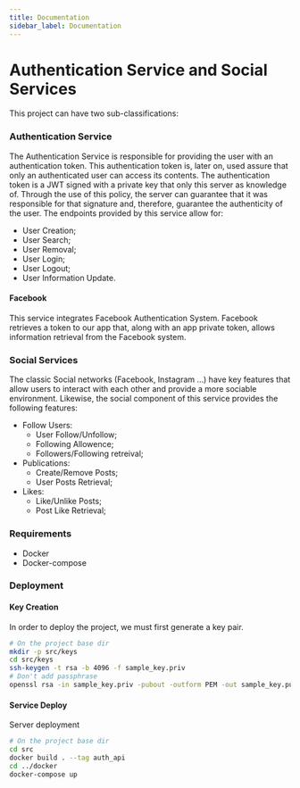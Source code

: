 ```yaml
---
title: Documentation
sidebar_label: Documentation
---
```


# Authentication Service and Social Services
This project can have two sub-classifications:
### Authentication Service
The Authentication Service is responsible for providing the user with an authentication token. This authentication token is, later on, used assure that only an authenticated user can access its contents. 
The authentication token is a JWT signed with a private key that only this server as knowledge of. Through the use of this policy, the server can guarantee that it was responsible for that signature and, therefore, guarantee the authenticity of the user. The endpoints provided by this service allow for:  
* User Creation;
* User Search;
* User Removal;
* User Login;
* User Logout;
* User Information Update.

#### Facebook
This service integrates Facebook Authentication System. Facebook retrieves a token to our app that, along with an app private token, allows information retrieval from the Facebook system.
 
### Social Services
The classic Social networks (Facebook, Instagram ...) have key features that allow users to interact with each other and provide a more sociable environment.
Likewise, the social component of this service provides the following features:
* Follow Users:
    * User Follow/Unfollow;
    * Following Allowence;
    * Followers/Following retreival;
* Publications:
    * Create/Remove Posts;
    * User Posts Retrieval;
* Likes:
    * Like/Unlike Posts;
    * Post Like Retrieval;

### Requirements
* Docker
* Docker-compose

### Deployment
#### Key Creation 
In order to deploy the project, we must first generate a key pair.
``` bash
# On the project base dir
mkdir -p src/keys
cd src/keys
ssh-keygen -t rsa -b 4096 -f sample_key.priv
# Don't add passphrase
openssl rsa -in sample_key.priv -pubout -outform PEM -out sample_key.pub
```
#### Service Deploy
Server deployment
```bash
# On the project base dir
cd src
docker build . --tag auth_api
cd ../docker
docker-compose up
```
